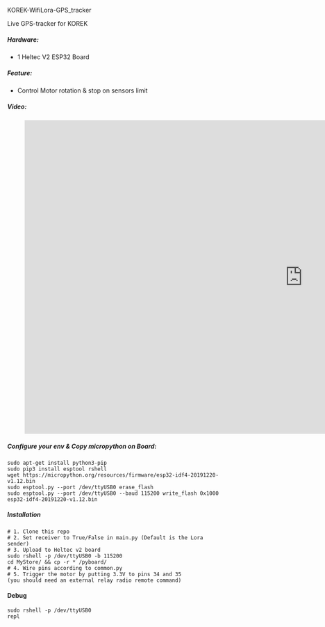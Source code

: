 KOREK-WifiLora-GPS_tracker

Live GPS-tracker for KOREK

##### Hardware:

- 1 Heltec V2 ESP32 Board

##### Feature:

  - Control Motor rotation & stop on sensors limit
  
##### Video:

<figure class="video_container">
  <iframe width="1280" height="721" src="https://www.youtube.com/embed/qHuMAlqzE4M?list=TLPQMjQwOTIwMjAgqT6ALYmxbw" frameborder="0" allow="accelerometer; autoplay; clipboard-write; encrypted-media; gyroscope; picture-in-picture" allowfullscreen></iframe>
</figure>

##### Configure your env & Copy micropython on Board:
```
sudo apt-get install python3-pip
sudo pip3 install esptool rshell
wget https://micropython.org/resources/firmware/esp32-idf4-20191220-v1.12.bin
sudo esptool.py --port /dev/ttyUSB0 erase_flash
sudo esptool.py --port /dev/ttyUSB0 --baud 115200 write_flash 0x1000 esp32-idf4-20191220-v1.12.bin
```

##### Installation
```
# 1. Clone this repo
# 2. Set receiver to True/False in main.py (Default is the Lora sender)
# 3. Upload to Heltec v2 board
sudo rshell -p /dev/ttyUSB0 -b 115200
cd MyStore/ && cp -r * /pyboard/
# 4. Wire pins according to common.py
# 5. Trigger the motor by putting 3.3V to pins 34 and 35 
(you should need an external relay radio remote command)
```

#### Debug
```
sudo rshell -p /dev/ttyUSB0
repl
```
